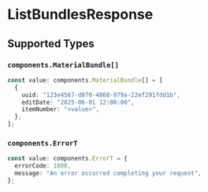 # ListBundlesResponse


## Supported Types

### `components.MaterialBundle[]`

```typescript
const value: components.MaterialBundle[] = [
  {
    uuid: "123e4567-d870-4860-979a-22ef291fdd1b",
    editDate: "2025-06-01 12:00:00",
    itemNumber: "<value>",
  },
];
```

### `components.ErrorT`

```typescript
const value: components.ErrorT = {
  errorCode: 1000,
  message: "An error occurred completing your request",
};
```

